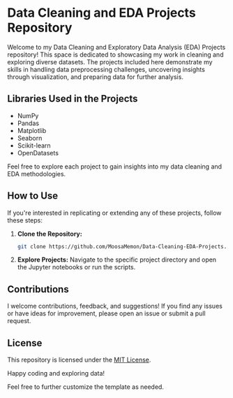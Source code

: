 # Data Cleaning and EDA Projects Repository

Welcome to my Data Cleaning and Exploratory Data Analysis (EDA) Projects repository! This space is dedicated to showcasing my work in cleaning and exploring diverse datasets. The projects included here demonstrate my skills in handling data preprocessing challenges, uncovering insights through visualization, and preparing data for further analysis.

## Libraries Used in the Projects
- NumPy
- Pandas
- Matplotlib
- Seaborn
- Scikit-learn
- OpenDatasets

Feel free to explore each project to gain insights into my data cleaning and EDA methodologies.

## How to Use

If you're interested in replicating or extending any of these projects, follow these steps:

1. **Clone the Repository:**
   ```bash
   git clone https://github.com/MoosaMemon/Data-Cleaning-EDA-Projects.git
   ```

2. **Explore Projects:**
   Navigate to the specific project directory and open the Jupyter notebooks or run the scripts.

## Contributions

I welcome contributions, feedback, and suggestions! If you find any issues or have ideas for improvement, please open an issue or submit a pull request.

## License

This repository is licensed under the [MIT License](LICENSE).

Happy coding and exploring data!

Feel free to further customize the template as needed.
